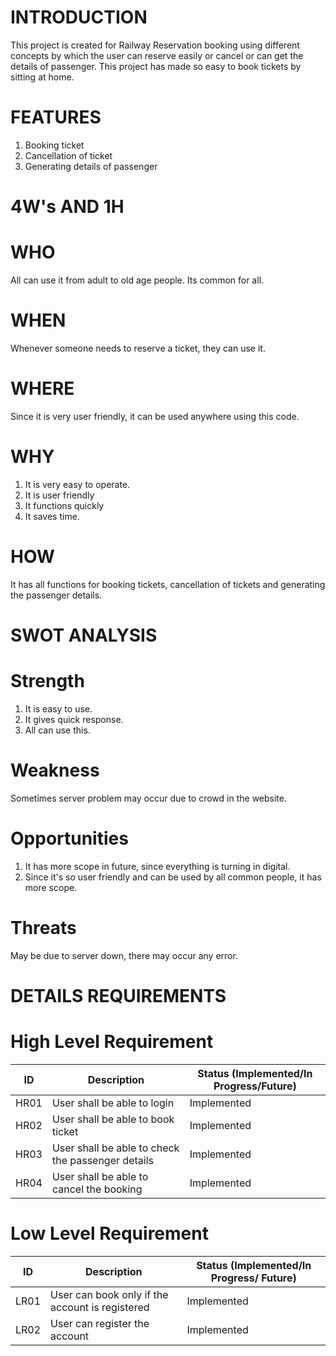 # INTRODUCTION <BR/>
This project is created for Railway Reservation booking using different concepts by which the user can reserve easily or cancel or can get the details of passenger. This project has made so easy to book tickets by sitting at home.

# FEATURES <BR/>
1. Booking ticket
2. Cancellation of ticket
3. Generating details of passenger

# 4W's AND 1H <BR/>
# WHO <BR/>
All can use it from adult to old age people. Its common for all.

# WHEN <BR/>
Whenever someone needs to reserve a ticket, they can use it.

# WHERE <BR/>
Since it is very user friendly, it can be used anywhere using this code.

# WHY <BR/>
1. It is very easy to operate.
2. It is user friendly
3. It functions quickly
4. It saves time.

# HOW <BR/>
It has all functions for booking tickets, cancellation of tickets and generating the passenger details. 

# SWOT ANALYSIS <BR/>
# Strength <BR/>
1. It is easy to use.
2. It gives quick response.
3. All can use this.

# Weakness <BR/>
Sometimes server problem may occur due to crowd in the website.

# Opportunities <BR/>
1. It has more scope in future, since everything is turning in digital.
2. Since it's so user friendly and can be used by all common people, it has more scope.

# Threats <BR/>
May be due to server down, there may occur any error.

# DETAILS REQUIREMENTS

# High Level Requirement 

| ID | Description | Status (Implemented/In Progress/Future)|
|-----|------------|-------------------------------------------|
| HR01 | User shall be able to login | Implemented |
| HR02 | User shall be able to book ticket | Implemented |
| HR03 | User shall be able to check the passenger details | Implemented |
| HR04 | User shall be able to cancel the booking | Implemented |


# Low Level Requirement 

| ID | Description | Status (Implemented/In Progress/ Future)|
|----|-------------|------------------------------------------|
| LR01 | User can book only if the account is registered | Implemented |
| LR02 | User can register the account | Implemented |


